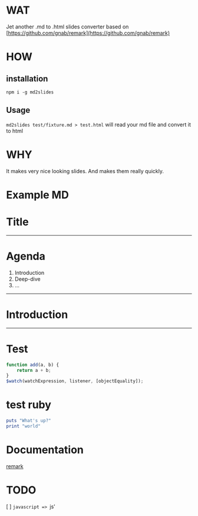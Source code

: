 WAT
===

Jet another .md to .html slides converter
based on [https://github.com/gnab/remark](https://github.com/gnab/remark)


HOW
===

installation
------------
`npm i -g md2slides`

Usage
-----
`md2slides test/fixture.md > test.html`
will read your md file and convert it to html

WHY
===
It makes very nice looking slides.
And makes them really quickly.

Example MD
==========

# Title

---

# Agenda

1. Introduction
2. Deep-dive
3. ...

---

# Introduction

---

# Test

```JavaScript
function add(a, b) {
	return a + b;
}
$watch(watchExpression, listener, [objectEquality]);
```

# test ruby

```ruby
puts "What's up?"
print "world"
```


Documentation
=============
[remark](https://github.com/gnab/remark/wiki/Configuration#highlighting)

TODO
====
[ ] ```javascript => ```js'
